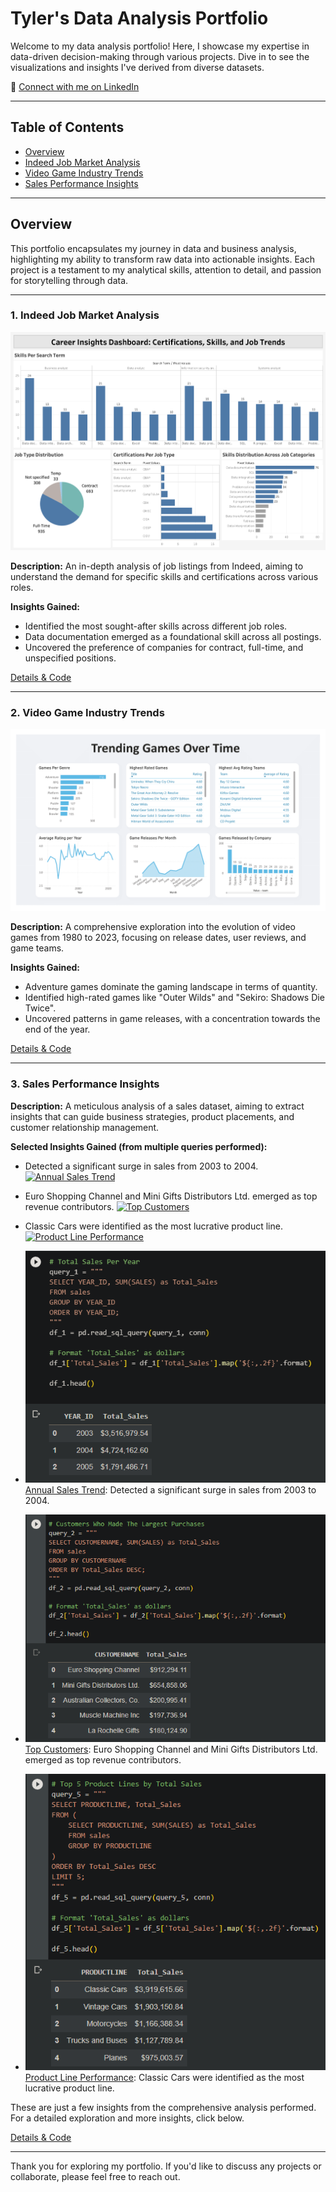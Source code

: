 # Tyler's Data Analysis Portfolio

Welcome to my data analysis portfolio! Here, I showcase my expertise in data-driven decision-making through various projects. Dive in to see the visualizations and insights I've derived from diverse datasets.

🔗 [Connect with me on LinkedIn](https://www.linkedin.com/in/tthomas0/)

---

## Table of Contents

- [Overview](#overview)
- [Indeed Job Market Analysis](#1-indeed-job-market-analysis)
- [Video Game Industry Trends](#2-video-game-industry-trends)
- [Sales Performance Insights](#3-sales-performance-insights)

---

## Overview

This portfolio encapsulates my journey in data and business analysis, highlighting my ability to transform raw data into actionable insights. Each project is a testament to my analytical skills, attention to detail, and passion for storytelling through data.

---

### 1. Indeed Job Market Analysis

![Indeed Analysis Dashboard](./Project%201/dashboard/Indeed_Analysis_Dashboard.png)

**Description:** An in-depth analysis of job listings from Indeed, aiming to understand the demand for specific skills and certifications across various roles.

**Insights Gained:**
- Identified the most sought-after skills across different job roles.
- Data documentation emerged as a foundational skill across all postings.
- Uncovered the preference of companies for contract, full-time, and unspecified positions.

[Details & Code](./Project%201/)

---

### 2. Video Game Industry Trends

![Video Game Trends Dashboard](./Project%202/dashboard/gamesovertime.png)

**Description:** A comprehensive exploration into the evolution of video games from 1980 to 2023, focusing on release dates, user reviews, and game teams.

**Insights Gained:**
- Adventure games dominate the gaming landscape in terms of quantity.
- Identified high-rated games like "Outer Wilds" and "Sekiro: Shadows Die Twice".
- Uncovered patterns in game releases, with a concentration towards the end of the year.

[Details & Code](./Project%202/)

---

### 3. Sales Performance Insights

**Description:** A meticulous analysis of a sales dataset, aiming to extract insights that can guide business strategies, product placements, and customer relationship management.

**Selected Insights Gained (from multiple queries performed):**

- Detected a significant surge in sales from 2003 to 2004.
  [![Annual Sales Trend](./Project%203/images/query1_thumbnail.png)](./Project%203/images/query1.png)

- Euro Shopping Channel and Mini Gifts Distributors Ltd. emerged as top revenue contributors.
  [![Top Customers](./Project%203/images/query2_thumbnail.png)](./Project%203/images/query2.png)

- Classic Cars were identified as the most lucrative product line.
  [![Product Line Performance](./Project%203/images/query5_thumbnail.png)](./Project%203/images/query5.png)

- ![Thumbnail for Query 1](./Project%203/images/query1.png) [Annual Sales Trend](./Project%203/images/query1.png): Detected a significant surge in sales from 2003 to 2004.
  
- ![Thumbnail for Query 2](./Project%203/images/query2.png) [Top Customers](./Project%203/images/query2.png): Euro Shopping Channel and Mini Gifts Distributors Ltd. emerged as top revenue contributors.
  
- ![Thumbnail for Query 5](./Project%203/images/query5.png) [Product Line Performance](./Project%203/images/query5.png): Classic Cars were identified as the most lucrative product line.

These are just a few insights from the comprehensive analysis performed. For a detailed exploration and more insights, click below.

[Details & Code](./Project%203/)


---

Thank you for exploring my portfolio. If you'd like to discuss any projects or collaborate, please feel free to reach out.
